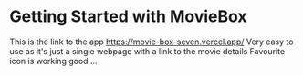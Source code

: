# Getting Started with MovieBox
This is the link to the app https://movie-box-seven.vercel.app/
Very easy to use as it's just a single webpage with a link to the movie details
Favourite icon is working good ...

